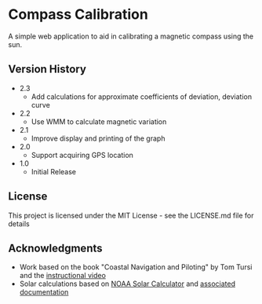 # Compass Calibration

A simple web application to aid in calibrating a magnetic compass using the sun.

## Version History

* 2.3
    * Add calculations for approximate coefficients of deviation, deviation curve
* 2.2
    * Use WMM to calculate magnetic variation
* 2.1 
    * Improve display and printing of the graph
* 2.0
    * Support acquiring GPS location
* 1.0
    * Initial Release

## License

This project is licensed under the MIT License - see the LICENSE.md file for details

## Acknowledgments

* Work based on the book "Coastal Navigation and Piloting" by Tom Tursi and the [instructional video](https://youtu.be/iIRLTyp8vhg?t=744)
* Solar calculations based on [NOAA Solar Calculator](https://gml.noaa.gov/grad/solcalc/) and [associated documentation](https://gml.noaa.gov/grad/solcalc/calcdetails.html)